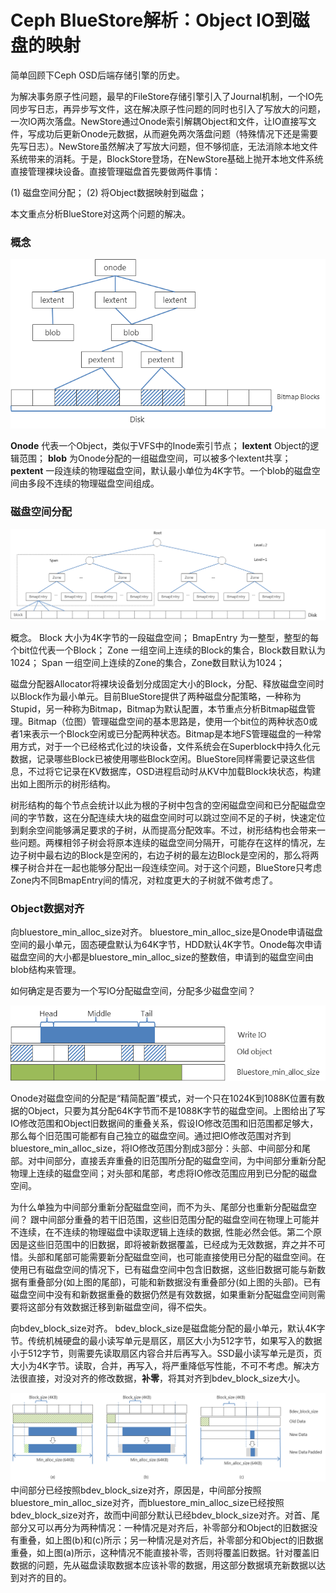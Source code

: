 
# Ceph BlueStore解析：Object IO到磁盘的映射

简单回顾下Ceph OSD后端存储引擎的历史。

为解决事务原子性问题，最早的FileStore存储引擎引入了Journal机制，一个IO先同步写日志，再异步写文件，这在解决原子性问题的同时也引入了写放大的问题，一次IO两次落盘。NewStore通过Onode索引解耦Object和文件，让IO直接写文件，写成功后更新Onode元数据，从而避免两次落盘问题（特殊情况下还是需要先写日志）。NewStore虽然解决了写放大问题，但不够彻底，无法消除本地文件系统带来的消耗。于是，BlockStore登场，在NewStore基础上抛开本地文件系统直接管理裸块设备。直接管理磁盘首先要做两件事情：

(1) 磁盘空间分配；
(2) 将Object数据映射到磁盘；

本文重点分析BlueStore对这两个问题的解决。

<!--more-->

### 概念

![](onode2disk.png)

**Onode**    代表一个Object，类似于VFS中的Inode索引节点；
**lextent**  Object的逻辑范围；
**blob**     为Onode分配的一组磁盘空间，可以被多个lextent共享；
**pextent**  一段连续的物理磁盘空间，默认最小单位为4K字节。一个blob的磁盘空间由多段不连续的物理磁盘空间组成。


### 磁盘空间分配

![](bitallocator.png)

概念。
Block 大小为4K字节的一段磁盘空间；
BmapEntry 为一整型，整型的每个bit位代表一个Block；
Zone 一组空间上连续的Block的集合，Block数目默认为1024；
Span 一组空间上连续的Zone的集合，Zone数目默认为1024；


磁盘分配器Allocator将裸块设备划分成固定大小的Block，分配、释放磁盘空间时以Block作为最小单元。目前BlueStore提供了两种磁盘分配策略，一种称为Stupid，另一种称为Bitmap，Bitmap为默认配置，本节重点分析Bitmap磁盘管理。Bitmap（位图）管理磁盘空间的基本思路是，使用一个bit位的两种状态0或者1来表示一个Block空闲或已分配两种状态。Bitmap是本地FS管理磁盘的一种常用方式，对于一个已经格式化过的块设备，文件系统会在Superblock中持久化元数据，记录哪些Block已被使用哪些Block空闲。BlueStore同样需要记录这些信息，不过将它记录在KV数据库，OSD进程启动时从KV中加载Block块状态，构建出如上图所示的树形结构。

树形结构的每个节点会统计以此为根的子树中包含的空闲磁盘空间和已分配磁盘空间的字节数，这在分配连续大块的磁盘空间时可以跳过空间不足的子树，快速定位到剩余空间能够满足要求的子树，从而提高分配效率。不过，树形结构也会带来一些问题。两棵相邻子树会将原本连续的磁盘空间分隔开，可能存在这样的情况，左边子树中最右边的Block是空闲的，右边子树的最左边Block是空闲的，那么将两棵子树合并在一起也能够分配出一段连续空间。对于这个问题，BlueStore只考虑Zone内不同BmapEntry间的情况，对粒度更大的子树就不做考虑了。


### Object数据对齐

向bluestore_min_alloc_size对齐。
bluestore_min_alloc_size是Onode申请磁盘空间的最小单元，固态硬盘默认为64K字节，HDD默认4K字节。Onode每次申请磁盘空间的大小都是bluestore_min_alloc_size的整数倍，申请到的磁盘空间由blob结构来管理。

如何确定是否要为一个写IO分配磁盘空间，分配多少磁盘空间？

![](write_io.png)

Onode对磁盘空间的分配是“精简配置”模式，对一个只在1024K到1088K位置有数据的Object，只要为其分配64K字节而不是1088K字节的磁盘空间。上图给出了写IO修改范围和Object旧数据间的重叠关系，假设IO修改范围和旧范围都足够大，那么每个旧范围可能都有自己独立的磁盘空间。通过把IO修改范围对齐到bluestore_min_alloc_size，将IO修改范围分割成3部分：头部、中间部分和尾部。对中间部分，直接丢弃重叠的旧范围所分配的磁盘空间，为中间部分重新分配物理上连续的磁盘空间；对头部和尾部，考虑将IO修改范围应用到已分配的磁盘空间。

为什么单独为中间部分重新分配磁盘空间，而不为头、尾部分也重新分配磁盘空间？
跟中间部分重叠的若干旧范围，这些旧范围分配的磁盘空间在物理上可能并不连续，在不连续的物理磁盘中读取逻辑上连续的数据, 性能必然会低。第二个原因是这些旧范围中的旧数据，即将被新数据覆盖，已经成为无效数据，弃之并不可惜。头部和尾部可能需要新分配磁盘空间，也可能直接使用已分配的磁盘空间。在使用已有磁盘空间的情况下，已有磁盘空间中包含旧数据，这些旧数据可能与新数据有重叠部分(如上图的尾部)，可能和新数据没有重叠部分(如上图的头部)。已有磁盘空间中没有和新数据重叠的数据仍然是有效数据，如果重新分配磁盘空间则需要将这部分有效数据迁移到新磁盘空间，得不偿失。


向bdev_block_size对齐。
bdev_block_size是磁盘能分配的最小单元，默认4K字节。传统机械硬盘的最小读写单元是扇区，扇区大小为512字节，如果写入的数据小于512字节，则需要先读取扇区内容合并后再写入。SSD最小读写单元是页，页大小为4K字节。读取，合并，再写入，将严重降低写性能，不可不考虑。解决方法很直接，对没对齐的修改数据，**补零**，将其对齐到bdev_block_size大小。

![](pad_zeros.png)
中间部分已经按照bdev_block_size对齐，原因是，中间部分按照bluestore_min_alloc_size对齐，而bluestore_min_alloc_size已经按照bdev_block_size对齐，故而中间部分默认已经bdev_block_size对齐。对首、尾部分又可以再分为两种情况：一种情况是对齐后，补零部分和Object的旧数据没有重叠，如上图(b)和(c)所示；另一种情况是对齐后，补零部分和Object的旧数据重叠，如上图(a)所示，这种情况不能直接补零，否则将覆盖旧数据。针对覆盖旧数据的问题，先从磁盘读取数据本应该补零的数据，用这部分数据填充新数据以达到对齐的目的。
